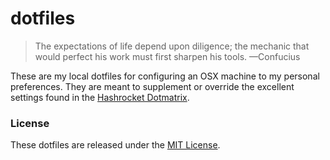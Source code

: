 # dotfiles

> The expectations of life depend upon diligence; the mechanic that would
> perfect his work must first sharpen his tools. —Confucius

These are my local dotfiles for configuring an OSX machine to my personal
preferences. They are meant to supplement or override the excellent settings
found in the [Hashrocket Dotmatrix](https://github.com/hashrocket/dotmatrix).

### License

These dotfiles are released under the [MIT
License](http://www.opensource.org/licenses/MIT).
